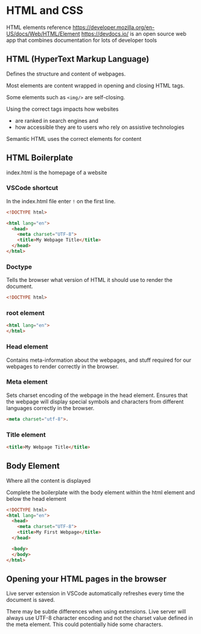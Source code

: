 # HTML and CSS

HTML elements reference
<https://developer.mozilla.org/en-US/docs/Web/HTML/Element>
<https://devdocs.io/> is an open source web app that combines documentation for lots of developer tools

## HTML (HyperText Markup Language)

Defines the structure and content of webpages.

Most elements are content wrapped in opening and closing HTML tags.

Some elements such as `<img/>` are self-closing.

Using the correct tags impacts how websites

- are ranked in search engines and
- how accessible they are to users who rely on assistive technologies

Semantic HTML uses the correct elements for content

## HTML Boilerplate

index.html is the homepage of a website

### VSCode shortcut

In the index.html file enter `!` on the first line.

```html
<!DOCTYPE html>

<html lang="en">
  <head>
    <meta charset="UTF-8">
    <title>My Webpage Title</title>
  </head>
</html>
```

### Doctype

Tells the browser what version of HTML it should use to render the document.

```html
<!DOCTYPE html>
```

### root element

``` html
<html lang="en">
</html>
```

### Head element

Contains meta-information about the webpages, and stuff required for our webpages to render correctly in the browser.

### Meta element

Sets charset encoding of the webpage in the head element. Ensures that the webpage will display special symbols and characters from different languages correctly in the browser.

```html
<meta charset="utf-8">.
```

### Title element

```html
<title>My Webpage Title</title>
```

## Body Element

Where all the content is displayed

Complete the boilerplate with the body element within the html element and below the head element

```html
<!DOCTYPE html>
<html lang="en">
  <head>
    <meta charset="UTF-8">
    <title>My First Webpage</title>
  </head>

  <body>
  </body>
</html>
```

## Opening your HTML pages in the browser

Live server extension in VSCode automatically refreshes every time the document is saved.

There may be subtle differences when using extensions. Live server will always use UTF-8 character encoding and not the charset value defined in the meta element. This could potentially hide some characters.
